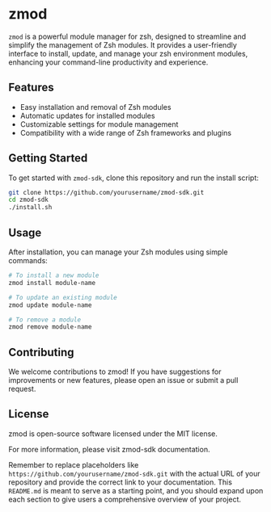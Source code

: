 # zmod

`zmod` is a powerful module manager for zsh, designed to streamline and simplify the management of Zsh modules. It provides a user-friendly interface to install, update, and manage your zsh environment modules, enhancing your command-line productivity and experience.

## Features

- Easy installation and removal of Zsh modules
- Automatic updates for installed modules
- Customizable settings for module management
- Compatibility with a wide range of Zsh frameworks and plugins

## Getting Started

To get started with `zmod-sdk`, clone this repository and run the install script:

```sh
git clone https://github.com/yourusername/zmod-sdk.git
cd zmod-sdk
./install.sh
```

## Usage
After installation, you can manage your Zsh modules using simple commands:
```sh
# To install a new module
zmod install module-name

# To update an existing module
zmod update module-name

# To remove a module
zmod remove module-name
```

## Contributing

We welcome contributions to zmod! If you have suggestions for improvements or new features, please open an issue or submit a pull request.

## License
zmod is open-source software licensed under the MIT license.

For more information, please visit zmod-sdk documentation.

Remember to replace placeholders like `https://github.com/yourusername/zmod-sdk.git` with the actual URL of your repository and provide the correct link to your documentation. This `README.md` is meant to serve as a starting point, and you should expand upon each section to give users a comprehensive overview of your project.



